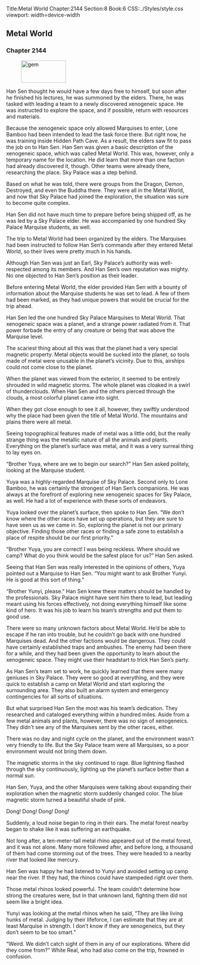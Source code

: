 Title:Metal World 
Chapter:2144 
Section:8 
Book:6 
CSS:../Styles/style.css 
viewport: width=device-width
  
## Metal World
### Chapter 2144 
<figure>
	<img src="../Images/gem.gif" alt="gem" id="gem" width="120" height="60" />
</figure>
  

  
  Han Sen thought he would have a few days free to himself, but soon after he finished his lectures, he was summoned by the elders. There, he was tasked with leading a team to a newly discovered xenogeneic space. He was instructed to explore the space, and if possible, return with resources and materials.

Because the xenogeneic space only allowed Marquises to enter, Lone Bamboo had been intended to lead the task force there. But right now, he was training inside Hidden Path Cave. As a result, the elders saw fit to pass the job on to Han Sen. Han Sen was given a basic description of the xenogeneic space, which was called Metal World. This was, however, only a temporary name for the location. He did learn that more than one faction had already discovered it, though. Other teams were already there, researching the place. Sky Palace was a step behind.

Based on what he was told, there were groups from the Dragon, Demon, Destroyed, and even the Buddha there. They were all in the Metal World, and now that Sky Palace had joined the exploration, the situation was sure to become quite complex.

Han Sen did not have much time to prepare before being shipped off, as he was led by a Sky Palace elder. He was accompanied by one hundred Sky Palace Marquise students, as well.

The trip to Metal World had been organized by the elders. The Marquises had been instructed to follow Han Sen’s commands after they entered Metal World, so their lives were pretty much in his hands.

Although Han Sen was just an Earl, Sky Palace’s authority was well-respected among its members. And Han Sen’s own reputation was mighty. No one objected to Han Sen’s position as their leader.

Before entering Metal World, the elder provided Han Sen with a bounty of information about the Marquise students he was set to lead. A few of them had been marked, as they had unique powers that would be crucial for the trip ahead.

Han Sen led the one hundred Sky Palace Marquises to Metal World. That xenogeneic space was a planet, and a strange power radiated from it. That power forbade the entry of any creature or being that was above the Marquise level.

The scariest thing about all this was that the planet had a very special magnetic property. Metal objects would be sucked into the planet, so tools made of metal were unusable in the planet’s vicinity. Due to this, airships could not come close to the planet.

When the planet was viewed from the exterior, it seemed to be entirely shrouded in wild magnetic storms. The whole planet was cloaked in a swirl of thunderclouds. When Han Sen and the others pierced through the clouds, a most colorful planet came into sight.

When they got close enough to see it all, however, they swiftly understood why the place had been given the title of Metal World. The mountains and plains there were all metal.

Seeing topographical features made of metal was a little odd, but the really strange thing was the metallic nature of all the animals and plants. Everything on the planet’s surface was metal, and it was a very surreal thing to lay eyes on.

“Brother Yuya, where are we to begin our search?” Han Sen asked politely, looking at the Marquise student.

Yuya was a highly-regarded Marquise of Sky Palace. Second only to Lone Bamboo, he was certainly the strongest of Han Sen’s companions. He was always at the forefront of exploring new xenogeneic spaces for Sky Palace, as well. He had a lot of experience with these sorts of endeavors.

Yuya looked over the planet’s surface, then spoke to Han Sen. “We don’t know where the other races have set up operations, but they are sure to have seen us as we came in. So, exploring the planet is not our primary objective. Finding those other races or finding a safe zone to establish a place of respite should be our first priority.”

“Brother Yuya, you are correct! I was being reckless. Where should we camp? What do you think would be the safest place for us?” Han Sen asked.

Seeing that Han Sen was really interested in the opinions of others, Yuya pointed out a Marquise to Han Sen. “You might want to ask Brother Yunyi. He is good at this sort of thing.”

“Brother Yunyi, please.” Han Sen knew these matters should be handled by the professionals. Sky Palace might have sent him there to lead, but leading meant using his forces effectively, not doing everything himself like some kind of hero. It was his job to learn his team’s strengths and put them to good use.

There were so many unknown factors about Metal World. He’d be able to escape if he ran into trouble, but he couldn’t go back with one hundred Marquises dead. And the other factions would be dangerous. They could have certainly established traps and ambushes. The enemy had been there for a while, and they had been given the opportunity to learn about the xenogeneic space. They might use their headstart to trick Han Sen’s party.

As Han Sen’s team set to work, he quickly learned that there were many geniuses in Sky Palace. They were so good at everything, and they were quick to establish a camp on Metal World and start exploring the surrounding area. They also built an alarm system and emergency contingencies for all sorts of situations.

But what surprised Han Sen the most was his team’s dedication. They researched and cataloged everything within a hundred miles. Aside from a few metal animals and plants, however, there was no sign of xenogeneics. They didn’t see any of the Marquises sent by the other races, either.

There was no day and night cycle on the planet, and the environment wasn’t very friendly to life. But the Sky Palace team were all Marquises, so a poor environment would not bring them down.

The magnetic storms in the sky continued to rage. Blue lightning flashed through the sky continuously, lighting up the planet’s surface better than a normal sun.

Han Sen, Yuya, and the other Marquises were talking about expanding their exploration when the magnetic storm suddenly changed color. The blue magnetic storm turned a beautiful shade of pink.

Dong! Dong! Dong! Dong!

Suddenly, a loud noise began to ring in their ears. The metal forest nearby began to shake like it was suffering an earthquake.

Not long after, a ten-meter-tall metal rhino appeared out of the metal forest, and it was not alone. Many more followed after, and before long, a thousand of them had come storming out of the trees. They were headed to a nearby river that looked like mercury.

Han Sen was happy he had listened to Yunyi and avoided setting up camp near the river. If they had, the rhinos could have stampeded right over them.

Those metal rhinos looked powerful. The team couldn’t determine how strong the creatures were, but in that unknown land, fighting them did not seem like a bright idea.

Yunyi was looking at the metal rhinos when he said, “They are like living hunks of metal. Judging by their lifeforce, I can estimate that they are at least Marquise in strength. I don’t know if they are xenogeneics, but they don’t seem to be too smart.”

“Weird. We didn’t catch sight of them in any of our explorations. Where did they come from?” White Real, who had also come on the trip, frowned in confusion.
